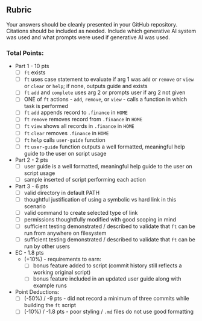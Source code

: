 ## Rubric

Your answers should be cleanly presented in your GitHub repository.  Citations should be included as needed.  Include which generative AI system was used and what prompts were used if generative AI was used.

### Total Points: 

- Part 1 - 10 pts
  - [ ] `ft` exists
  - [ ] `ft` uses case statement to evaluate if arg 1 was `add` or `remove` or `view` or `clear` or `help`; if none, outputs guide and exists
  - [ ] `ft` `add` and `complete` uses arg 2 or prompts user if arg 2 not given
  - [ ] ONE of `ft` actions - `add`, `remove`, or `view` - calls a function in which task is performed
  - [ ] `ft` `add` appends record to `.finance` in `HOME`
  - [ ] `ft` `remove` removes record from `.finance` in `HOME`
  - [ ] `ft` `view` shows all records in `.finance` in `HOME`
  - [ ] `ft` `clear` removes `.finance` in `HOME`
  - [ ] `ft` `help` calls `user-guide` function
  - [ ] `ft` `user-guide` function outputs a well formatted, meaningful help guide to the user on script usage

- Part 2 - 2 pts
  - [ ] user guide is a well formatted, meaningful help guide to the user on script usage
  - [ ] sample inserted of script performing each action

- Part 3 - 6 pts
  - [ ] valid directory in default PATH  
  - [ ] thoughtful justification of using a symbolic vs hard link in this scenario
  - [ ] valid command to create selected type of link
  - [ ] permissions thoughtfully modified with good scoping in mind
  - [ ] sufficient testing demonstrated / described to validate that `ft` can be run from anywhere on filesystem
  - [ ] sufficient testing demonstrated / described to validate that `ft` can be run by other users

- EC - 1.8 pts
  - (+10%) - requirements to earn:
    - [ ] bonus feature added to script (commit history still reflects a working original script)
    - [ ] bonus feature included in an updated user guide along with example runs

- Point Deductions:
  - [ ] (-50%) / -9 pts - did not record a minimum of three commits while building the `ft` script
  - [ ] (-10%) / -1.8 pts - poor styling / `.md` files do not use good formatting
